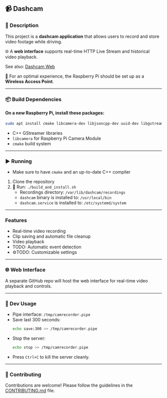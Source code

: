 ## 📹 Dashcam

### 📄 Description

This project is a **dashcam application** that allows users to record and store video footage while driving.

🌐 A **web interface** supports real-time HTTP Live Stream and historical video playback.

See also: [Dashcam Web](https://github.com/fjh32/dashcam_web)

📡 For an optimal experience, the Raspberry Pi should be set up as a **Wireless Access Point**.

---

### 📦 Build Dependencies

#### On a new Raspberry Pi, install these packages:

```sh
sudo apt install cmake libcamera-dev libjsoncpp-dev uuid-dev libgstreamer1.0-dev libgstreamer-plugins-base1.0-dev gstreamer1.0-libcamera libgstreamer-plugins-bad1.0-dev gstreamer1.0-plugins-base gstreamer1.0-plugins-good gstreamer1.0-plugins-bad gstreamer1.0-plugins-ugly gstreamer1.0-libav gstreamer1.0-tools gstreamer1.0-x
```

- C++ GStreamer libraries
- `libcamera` for Raspberry Pi Camera Module
- `cmake` build system

---

### ▶️ Running

-  Make sure to have `cmake` and an up-to-date C++ compiler

1.  Clone the repository
2. 🚀 Run: `./build_and_install.sh`
   -  Recordings directory: `/var/lib/dashcam/recordings`
   -  `dashcam` binary is installed to: `/usr/local/bin`
   -  `dashcam.service` is installed to: `/etc/systemd/system`

---

###  Features

- Real-time video recording
- Clip saving and automatic file cleanup
- Video playback
- TODO: Automatic event detection
- ⚙TODO: Customizable settings

---

### 🌐 Web Interface

A separate GitHub repo will host the web interface for real-time video playback and controls.

---

### 🧪 Dev Usage

- Pipe interface: `/tmp/camrecorder.pipe`
- Save last 300 seconds:
  ```sh
  echo save:300 >> /tmp/camrecorder.pipe
  ```
- Stop the server:
  ```sh
  echo stop >> /tmp/camrecorder.pipe
  ```
- Press `Ctrl+C` to kill the server cleanly.

---

### 🤝 Contributing

Contributions are welcome! Please follow the guidelines in the [CONTRIBUTING.md](./CONTRIBUTING.md) file.

